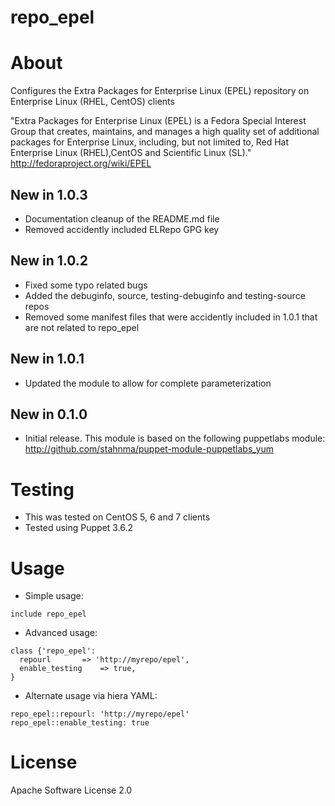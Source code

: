 # repo_epel

# About
Configures the Extra Packages for Enterprise Linux (EPEL) repository
on Enterprise Linux (RHEL, CentOS) clients

"Extra Packages for Enterprise Linux (EPEL) is a Fedora Special
Interest Group that creates, maintains, and manages a high quality
set of additional packages for Enterprise Linux, including, but
not limited to, Red Hat Enterprise Linux (RHEL),CentOS and
Scientific Linux (SL)."
http://fedoraproject.org/wiki/EPEL

## New in 1.0.3
  * Documentation cleanup of the README.md file
  * Removed accidently included ELRepo GPG key

## New in 1.0.2
  * Fixed some typo related bugs
  * Added the debuginfo, source, testing-debuginfo and testing-source repos
  * Removed some manifest files that were accidently included in 1.0.1 that are not related to repo_epel

## New in 1.0.1
  * Updated the module to allow for complete parameterization

## New in 0.1.0
  * Initial release. This module is based on the following puppetlabs module: http://github.com/stahnma/puppet-module-puppetlabs_yum

# Testing
  * This was tested on CentOS 5, 6 and 7 clients
  * Tested using Puppet 3.6.2

# Usage
  * Simple usage:
```
include repo_epel
```
  * Advanced usage:
```
class {'repo_epel':
  repourl       => 'http://myrepo/epel',
  enable_testing    => true,
}
```
  * Alternate usage via hiera YAML:
```
repo_epel::repourl: 'http://myrepo/epel'
repo_epel::enable_testing: true
```
# License
Apache Software License 2.0
